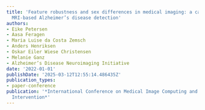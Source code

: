 ```yaml
---
title: 'Feature robustness and sex differences in medical imaging: a case study in
  MRI-based Alzheimer’s disease detection'
authors:
- Eike Petersen
- Aasa Feragen
- Maria Luise da Costa Zemsch
- Anders Henriksen
- Oskar Eiler Wiese Christensen
- Melanie Ganz
- Alzheimer’s Disease Neuroimaging Initiative
date: '2022-01-01'
publishDate: '2025-03-12T12:55:14.486435Z'
publication_types:
- paper-conference
publication: '*International Conference on Medical Image Computing and Computer-Assisted
  Intervention*'
---
```

